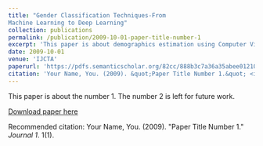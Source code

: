 ```yaml
---
title: "Gender Classification Techniques-From
Machine Learning to Deep Learning"
collection: publications
permalink: /publication/2009-10-01-paper-title-number-1
excerpt: 'This paper is about demographics estimation using Computer Vision'
date: 2009-10-01
venue: 'IJCTA'
paperurl: 'https://pdfs.semanticscholar.org/82cc/888b3c7a36a35abee01210928acd2b959c66.pdf'
citation: 'Your Name, You. (2009). &quot;Paper Title Number 1.&quot; <i>Journal 1</i>. 1(1).'
---
```

This paper is about the number 1. The number 2 is left for future work.

[Download paper here](http://academicpages.github.io/files/paper1.pdf)

Recommended citation: Your Name, You. (2009). "Paper Title Number 1." <i>Journal 1</i>. 1(1).
